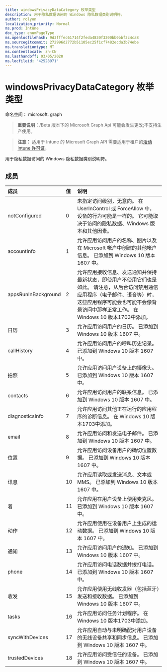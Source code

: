 ```yaml
---
title: windowsPrivacyDataCategory 枚举类型
description: 用于隐私数据访问的 Windows 隐私数据类别说明符。
author: rolyon
localization_priority: Normal
ms.prod: Intune
doc_type: enumPageType
ms.openlocfilehash: 9d3fffec61714f2feda4830f3200bb0bbf3c4ca8
ms.sourcegitcommit: 272996d2772b51105ec25f1cf7482ecda3b74ebe
ms.translationtype: MT
ms.contentlocale: zh-CN
ms.lasthandoff: 03/05/2020
ms.locfileid: "42528971"
---
```

# <a name="windowsprivacydatacategory-enum-type"></a>windowsPrivacyDataCategory 枚举类型

命名空间： microsoft. graph

> **重要说明：**/Beta 版本下的 Microsoft Graph Api 可能会发生更改;不支持生产使用。

> **注意：** 适用于 Intune 的 Microsoft Graph API 需要适用于租户的[活动 Intune 许可证](https://go.microsoft.com/fwlink/?linkid=839381)。

用于隐私数据访问的 Windows 隐私数据类别说明符。

## <a name="members"></a>成员
|成员|值|说明|
|:---|:---|:---|
|notConfigured|0|未指定访问级别，无意向。 在 UserInControl 或 ForceAllow 中，设备的行为可能是一样的。 它可能取决于访问的隐私数据、Windows 版本和其他因素。|
|accountInfo|1 |允许应用访问用户的名称、图片以及在 Microsoft 帐户中创建的其他帐户信息。 已添加到 Windows 10 版本 1607 中。|
|appsRunInBackground|2 |允许应用接收信息、发送通知并保持最新状态，即使用户不使用它们也是如此。 请注意，从后台访问禁用通信应用程序（电子邮件、语音等）时，这些应用程序可能会也可能不会像背景访问中那样正常工作。 在 Windows 10 版本1703中添加。|
|日历|3 |允许应用访问用户的日历。 已添加到 Windows 10 版本 1607 中。|
|callHistory|4 |允许应用访问用户的呼叫历史记录。 已添加到 Windows 10 版本 1607 中。|
|拍照|5 |允许应用访问用户设备上的摄像头。 已添加到 Windows 10 版本 1607 中。|
|contacts|6 |允许应用访问用户的联系信息。 已添加到 Windows 10 版本 1607 中。|
|diagnosticsInfo|7 |允许应用访问其他正在运行的应用程序的诊断信息。 在 Windows 10 版本1703中添加。|
|email|8 |允许应用访问和发送电子邮件。 已添加到 Windows 10 版本 1607 中。|
|位置|9 |允许应用访问设备用户的确切位置数据。 已添加到 Windows 10 版本 1607 中。|
|讯息|10 |允许应用读取或发送消息、文本或 MMS。 已添加到 Windows 10 版本 1607 中。|
|着|11 |允许应用在用户设备上使用麦克风。 已添加到 Windows 10 版本 1607 中。|
|动作|12 |允许应用使用在设备用户上生成的运动数据。 已添加到 Windows 10 版本 1607 中。|
|通知|13 |允许应用访问用户的通知。 已添加到 Windows 10 版本 1607 中。|
|phone|14 |允许应用访问电话数据并拨打电话。 已添加到 Windows 10 版本 1607 中。|
|收发|15 |允许应用使用无线收发器（包括蓝牙）发送和接收数据。 已添加到 Windows 10 版本 1607 中。|
|tasks|16 |允许应用访问任务计划程序。 在 Windows 10 版本1703中添加。|
|syncWithDevices|17 |允许应用自动与未明确配对用户设备的无线设备共享和同步信息。 已添加到 Windows 10 版本 1607 中。|
|trustedDevices|18 |允许应用访问受信任的设备。 已添加到 Windows 10 版本 1607 中。|



